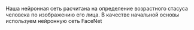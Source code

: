 Наша нейронная сеть расчитана на определение возрастного стасуса человека по изображению его лица. В качестве начальной основы используем нейронную сеть FaceNet
